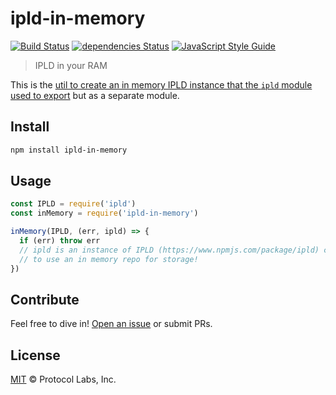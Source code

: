 # ipld-in-memory

[![Build Status](https://travis-ci.org/alanshaw/ipld-in-memory.svg?branch=master)](https://travis-ci.org/alanshaw/ipld-in-memory) [![dependencies Status](https://david-dm.org/alanshaw/ipld-in-memory/status.svg)](https://david-dm.org/alanshaw/ipld-in-memory) [![JavaScript Style Guide](https://img.shields.io/badge/code_style-standard-brightgreen.svg)](https://standardjs.com)

> IPLD in your RAM

This is the [util to create an in memory IPLD instance that the `ipld` module used to export](https://github.com/ipld/js-ipld/blob/f7494ec7b7a52a34d33d8ec308718b31919e08b6/src/index.js#L435-L455) but as a separate module.

## Install

```sh
npm install ipld-in-memory
```

## Usage

```js
const IPLD = require('ipld')
const inMemory = require('ipld-in-memory')

inMemory(IPLD, (err, ipld) => {
  if (err) throw err
  // ipld is an instance of IPLD (https://www.npmjs.com/package/ipld) configured
  // to use an in memory repo for storage!
})
```

## Contribute

Feel free to dive in! [Open an issue](https://github.com/alanshaw/ipld-in-memory/issues/new) or submit PRs.

## License

[MIT](LICENSE) © Protocol Labs, Inc.
